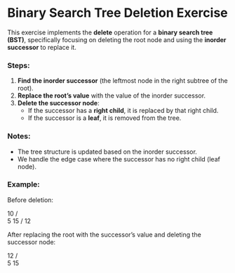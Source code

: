 # Binary Search Tree Deletion Exercise

This exercise implements the **delete** operation for a **binary search tree (BST)**, specifically focusing on deleting the root node and using the **inorder successor** to replace it.

### Steps:

1. **Find the inorder successor** (the leftmost node in the right subtree of the root).
2. **Replace the root’s value** with the value of the inorder successor.
3. **Delete the successor node**:
   - If the successor has a **right child**, it is replaced by that right child.
   - If the successor is a **leaf**, it is removed from the tree.

### Notes:
- The tree structure is updated based on the inorder successor.
- We handle the edge case where the successor has no right child (leaf node).
  
### Example:
Before deletion:

  10
 /  \
5   15
    /
  12
  
After replacing the root with the successor’s value and deleting the successor node:

  12
 /  \
5   15
